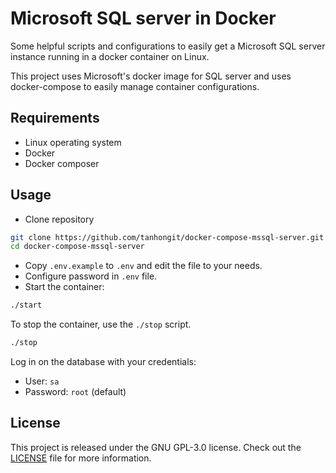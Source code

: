 # Microsoft SQL server in Docker
Some helpful scripts and configurations to easily get a Microsoft SQL server
instance running in a docker container on Linux.

This project uses Microsoft's docker image for SQL server and uses
docker-compose to easily manage container configurations.

## Requirements
* Linux operating system
* Docker
* Docker composer

## Usage
* Clone repository 
```bash
git clone https://github.com/tanhongit/docker-compose-mssql-server.git
cd docker-compose-mssql-server
```
* Copy `.env.example` to `.env` and edit the file to your needs.
* Configure password in `.env` file.
* Start the container:
```bash
./start
```
To stop the container, use the `./stop` script.
```bash
./stop
```

Log in on the database with your credentials:
* User: `sa`
* Password: `root` (default)

## License
This project is released under the GNU GPL-3.0 license. Check out the [LICENSE](LICENSE) file for more information.
